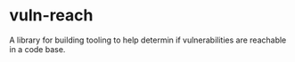 # vuln-reach
A library for building tooling to help determin if vulnerabilities are reachable in a code base.
